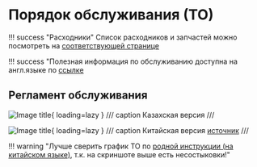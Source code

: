 # Порядок обслуживания (ТО)

!!! success "Расходники"
    Список расходников и запчастей можно посмотреть на [соответствующей странице](../part/index.md)

!!! success "Полезная информация по обслуживанию доступна на англ.языке по [ссылке](https://kiagds.ru/)

## Регламент обслуживания

![Image title](../images/93e624b2bb82560eb793cd0f151f.png){ loading=lazy }
/// caption
Казахская версия
///

![Image title](../images/a62e096f7dda7d6b683592e5becc.png){ loading=lazy }
/// caption
Китайская версия [источник](https://pangku.com/open/s-pcyy/carmanual?pcauto_car=133696)
///

!!! warning "Лучше сверить график ТО по [родной инструкции (на китайском языке)](../expluatation/manuals.md), т.к. на скриншоте выше есть несостыковки!"